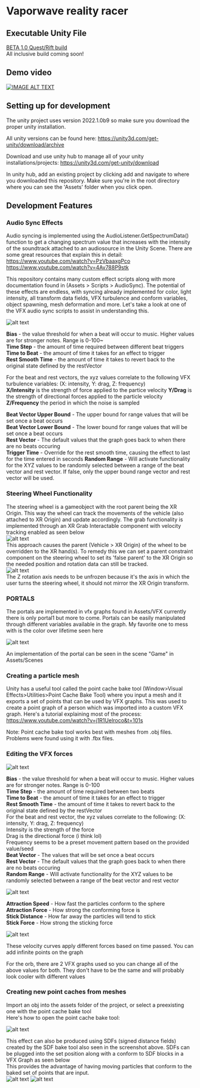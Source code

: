 

# Vaporwave reality racer

## Executable Unity File  

[BETA 1.0 Quest/Rift build](https://drive.google.com/file/d/10hVnsp-YR1TXU4BLjBKYquzLXQOCNZ77/view?usp=sharing)  
All inclusive build coming soon!

## Demo video  
[![IMAGE ALT TEXT](http://img.youtube.com/vi/0yUaF6ypi7c/0.jpg)](https://www.youtube.com/watch?v=lpeKNhJLlEc)

## Setting up for development
The unity project uses version 2022.1.0b9 so make sure you download the proper unity installation.

All unity versions can be found here:
https://unity3d.com/get-unity/download/archive

Download and use unity hub to manage all of your unity installations/projects:
https://unity3d.com/get-unity/download

In unity hub, add an existing project by clicking add and navigate to where you downloaded this repository. Make sure you're in the root directory where you can see the 'Assets' folder when you click open.

## Development Features

### Audio Sync Effects

Audio syncing is implemented using the AudioListener.GetSpectrumData() function to get a changing spectrum value that increases with the intensity of the soundtrack attached to an audiosource in the Unity Scene. There are some great resources that explain this in detail:  
https://www.youtube.com/watch?v=PzVbaaxgPco  
https://www.youtube.com/watch?v=4Av788P9stk  

This repository contains many custom effect scripts along with more documentation found in (Assets > Scripts > AudioSync). The potential of these effects are endless, with syncing already implemented for color, light intensity, all transform data fields, VFX turbulence and conform variables, object spawning, mesh deformation and more. Let's take a look at one of the VFX audio sync scripts to assist in understanding this.

![alt text](https://github.com/TeamSally/SallyProject/blob/master/images/vfxtest2.png)

**Bias** - the value threshold for when a beat will occur to music. Higher values are for stronger notes. Range is 0-100~  
**Time Step** - the amount of time required between different beat triggers  
**Time to Beat** - the amount of time it takes for an effect to trigger  
**Rest Smooth Time** - the amount of time it takes to revert back to the original state defined by the restVector  

For the beat and rest vectors, the xyz values correlate to the following VFX turbulence variables: (X: intensity, Y: drag, Z: frequency)  
**X/Intensity** is the strength of force applied to the partice velocity
**Y/Drag** is the strength of directional forces applied to the particle velocity
**Z/Frequency** the period in which the noise is sampled
  
**Beat Vector Upper Bound** - The upper bound for range values that will be set once a beat occurs  
**Beat Vector Lower Bound** - The lower bound for range values that will be set once a beat occurs  
**Rest Vector** - The default values that the graph goes back to when there are no beats occuring  
**Trigger Time** - Override for the rest smooth time, causing the effect to last for the time entered in seconds
**Random Range** - Will activate functionality for the XYZ values to be randomly selected between a range of the beat vector and rest vector. If false, only the upper bound range vector and rest vector will be used.


### Steering Wheel Functionality  

The steering wheel is a gameobject with the root parent being the XR Origin. This way the wheel can track the movements of the vehicle (also attached to XR Origin) and update accordingly. The grab functionality is implemented through an XR Grab Interactable component with velocity tracking enabled as seen below  
![alt text](https://github.com/logandauria/Vaporwave-Reality-Racer/blob/master/images/XRGrabInteractable.png?raw=true)  
This approach causes the parent (Vehicle > XR Origin) of the wheel to be overridden to the XR hand(s). To remedy this we can set a parent constraint component on the steering wheel to set its 'false parent' to the XR Origin so the needed position and rotation data can still be tracked.  
![alt text](https://github.com/logandauria/Vaporwave-Reality-Racer/blob/master/images/ParentConstraint.png?raw=true)  
The Z rotation axis needs to be unfrozen because it's the axis in which the user turns the steering wheel, it should not mirror the XR Origin transform.  

### PORTALS

The portals are implemented in vfx graphs found in Assets/VFX
currently there is only portal1 but more to come.
Portals can be easily manipulated through different variables available in the graph.
My favorite one to mess with is the color over lifetime seen here

![alt text](https://github.com/logandauria/Vaporwave-Reality-Racer/blob/master/images/portal_colorlifetime.png?raw=true)

An implementation of the portal can be seen in the scene "Game" in Assets/Scenes

### Creating a particle mesh
Unity has a useful tool called the point cache bake tool (Window>Visual Effects>Utilities>Point Cache Bake Tool) where you input a mesh and it exports a set of points that can be used by VFX graphs.
This was used to create a point graph of a person which was imported into a custom VFX graph.
Here's a tutorial explaining most of the process: https://www.youtube.com/watch?v=j1R1Uelroco&t=101s

Note: Point cache bake tool works best with meshes from .obj files. Problems were found using it with .fbx files.

### Editing the VFX forces

![alt text](https://github.com/TeamSally/SallyProject/blob/master/images/vfxtest2.png)

**Bias** - the value threshold for when a beat will occur to music. Higher values are for stronger notes. Range is 0-100  
**Time Step** - the amount of time required between two beats  
**Time to Beat** - the amount of time it takes for an effect to trigger  
**Rest Smooth Time** - the amount of time it takes to revert back to the original state defined by the restVector  
For the beat and rest vector, the xyz values correlate to the following: (X: intensity, Y: drag, Z: frequency)  
Intensity is the strength of the force  
Drag is the directional force (i think lol)  
Frequency seems to be a preset movement pattern based on the provided value/seed  
**Beat Vector** - The values that will be set once a beat occurs  
**Rest Vector** - The default values that the graph goes back to when there are no beats occuring  
**Random Range** - Will activate functionality for the XYZ values to be randomly selected between a range of the beat vector and rest vector  
  
  
![alt text](https://github.com/TeamSally/SallyProject/blob/master/images/vfxsphereconform.png)  
  
**Attraction Speed** - How fast the particles conform to the sphere  
**Attraction Force** - How strong the conforming force is  
**Stick Distance** - How far away the particles will tend to stick  
**Stick Force** - How strong the sticking force  


![alt text](https://github.com/TeamSally/SallyProject/blob/master/images/vfxvelocitycurves.png)

These velocity curves apply different forces based on time passed. You can add infinite points on the graph
  
For the orb, there are 2 VFX graphs used so you can change all of the above values for both. They don't have to be the same and will probably look cooler with different values


### Creating new point caches from meshes

Import an obj into the assets folder of the project, or select a preexisting one with the point cache bake tool  
Here's how to open the point cache bake tool:

![alt text](https://github.com/TeamSally/SallyProject/blob/master/images/pointcache.png?raw=true)

This effect can also be produced using SDFs (signed distance fields) created by the SDF bake tool also seen in the screenshot above. SDFs can be plugged into the set position along with a conform to SDF blocks in a VFX Graph as seen below  
This provides the advantage of having moving particles that conform to the baked set of points that are input.   
![alt text](https://github.com/logandauria/Vaporwave-Reality-Racer/blob/master/images/SDFVFX2.png?raw=true)
![alt text](https://github.com/logandauria/Vaporwave-Reality-Racer/blob/master/images/SDFVFX1.png?raw=true)


